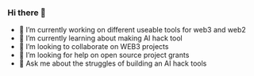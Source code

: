 ### Hi there 👋

- 🔭 I’m currently working on different useable tools for web3 and web2
- 🌱 I’m currently learning about making AI hack tool
- 👯 I’m looking to collaborate on WEB3 projects
- 🤔 I’m looking for help on open source project grants
- 💬 Ask me about the struggles of building an AI hack tools
